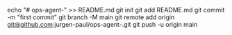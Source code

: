 echo "# ops-agent-" >> README.md
git init
git add README.md
git commit -m "first commit"
git branch -M main
git remote add origin git@github.com:jurgen-paul/ops-agent-.git
git push -u origin main 
